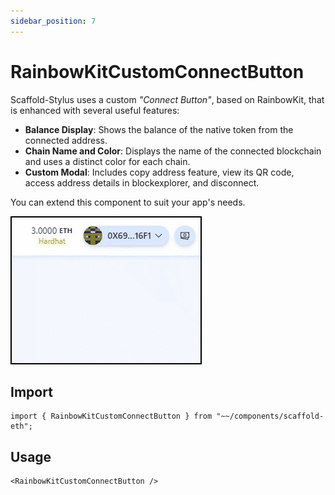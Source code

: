 ```yaml
---
sidebar_position: 7
---
```


# RainbowKitCustomConnectButton

Scaffold-Stylus uses a custom _"Connect Button"_, based on RainbowKit, that is enhanced with several useful features:

- **Balance Display**: Shows the balance of the native token from the connected address.
- **Chain Name and Color**: Displays the name of the connected blockchain and uses a distinct color for each chain.
- **Custom Modal**: Includes copy address feature, view its QR code, access address details in blockexplorer, and disconnect.

You can extend this component to suit your app's needs.

![RainbowKitCustomConnectButton Example](/img/RainbowKitCustomConnectButton.gif)

## Import

```tsx
import { RainbowKitCustomConnectButton } from "~~/components/scaffold-eth";
```

## Usage

```tsx
<RainbowKitCustomConnectButton />
```
